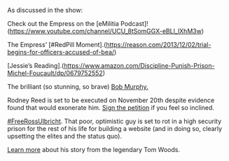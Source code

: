 As discussed in the show:

Check out the Empress on the [eMilitia Podcast]!(https://www.youtube.com/channel/UCU_8tSomGGX-eBLl_lXhM3w)

The Empress’ [#RedPill Moment].(https://reason.com/2013/12/02/trial-begins-for-officers-accused-of-bea/)

[Jessie’s Reading].(https://www.amazon.com/Discipline-Punish-Prison-Michel-Foucault/dp/0679752552)

The brilliant (so stunning, so brave) [Bob Murphy.](https://podcasts.apple.com/us/podcast/bob-murphy-show/id1441789978?i=1000430720357)

Rodney Reed is set to be executed on November 20th despite evidence found that would exonerate him. [Sign the petition](https://www.freerodneyreed.com/) if you feel so inclined.

[#FreeRossUlbricht](https://freeross.org/). That poor, optimistic guy is set to rot in a high security prison for the rest of his life for building a website (and in doing so, clearly upsetting the elites and the status quo). 

[Learn more](https://tomwoods.com/ep-1031-lyn-ulbrichts-son-got-two-life-sentences-after-a-judicial-travesty-over-a-victimless-crime-what-happened-and-what-shes-doing-now/) about his story from the legendary Tom Woods.
